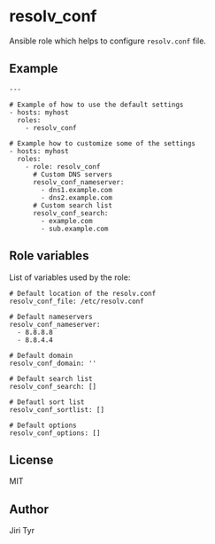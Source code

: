 resolv_conf
===========

Ansible role which helps to configure `resolv.conf` file.


Example
-------

```
---

# Example of how to use the default settings
- hosts: myhost
  roles:
    - resolv_conf

# Example how to customize some of the settings
- hosts: myhost
  roles:
    - role: resolv_conf
      # Custom DNS servers
      resolv_conf_nameserver:
        - dns1.example.com
        - dns2.example.com
      # Custom search list
      resolv_conf_search:
        - example.com
        - sub.example.com
```


Role variables
--------------

List of variables used by the role:

```
# Default location of the resolv.conf
resolv_conf_file: /etc/resolv.conf

# Default nameservers
resolv_conf_nameserver:
  - 8.8.8.8
  - 8.8.4.4

# Default domain
resolv_conf_domain: ''

# Default search list
resolv_conf_search: []

# Defautl sort list
resolv_conf_sortlist: []

# Default options
resolv_conf_options: []
```


License
-------

MIT


Author
------

Jiri Tyr
